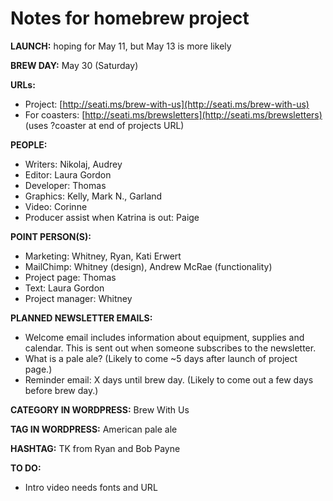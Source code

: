 # Notes for homebrew project

**LAUNCH:** hoping for May 11, but May 13 is more likely

**BREW DAY:** May 30 (Saturday)

**URLs:**

- Project: [http://seati.ms/brew-with-us](http://seati.ms/brew-with-us)
- For coasters: [http://seati.ms/brewsletters](http://seati.ms/brewsletters) (uses ?coaster at end of projects URL)

**PEOPLE:**

- Writers: Nikolaj, Audrey
- Editor: Laura Gordon
- Developer: Thomas
- Graphics: Kelly, Mark N., Garland
- Video: Corinne
- Producer assist when Katrina is out: Paige

**POINT PERSON(S):**
- Marketing: Whitney, Ryan, Kati Erwert
- MailChimp: Whitney (design), Andrew McRae (functionality)
- Project page: Thomas
- Text: Laura Gordon
- Project manager: Whitney

**PLANNED NEWSLETTER EMAILS:**

- Welcome email includes information about equipment, supplies and calendar. This is sent out when someone subscribes to the newsletter.
- What is a pale ale? (Likely to come ~5 days after launch of project page.)
- Reminder email: X days until brew day. (Likely to come out a few days before brew day.)

**CATEGORY IN WORDPRESS:**
Brew With Us

**TAG IN WORDPRESS:**
American pale ale

**HASHTAG:** TK from Ryan and Bob Payne

**TO DO:**

- Intro video needs fonts and URL

<!-- Text - intro copy, brewsletter chatter. Timeline events (big events, small ones not done). four ingredients (done, needs 1-sentence trim). equipment description. -->